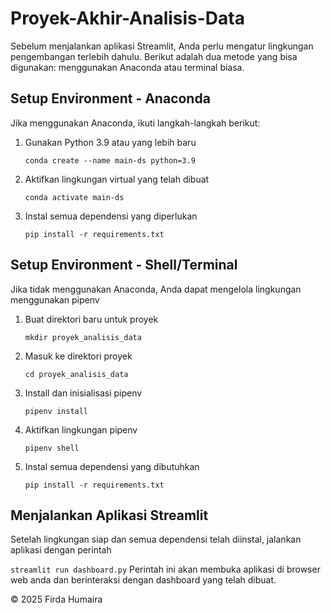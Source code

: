 # Proyek-Akhir-Analisis-Data
Sebelum menjalankan aplikasi Streamlit, Anda perlu mengatur lingkungan pengembangan terlebih dahulu. Berikut adalah dua metode yang bisa digunakan: menggunakan Anaconda atau terminal biasa.

## Setup Environment - Anaconda
Jika menggunakan Anaconda, ikuti langkah-langkah berikut:
1. Gunakan Python 3.9 atau yang lebih baru

   ```conda create --name main-ds python=3.9```
   
3. Aktifkan lingkungan virtual yang telah dibuat

   ```conda activate main-ds```
   
5. Instal semua dependensi yang diperlukan

   ```pip install -r requirements.txt```

## Setup Environment - Shell/Terminal
Jika tidak menggunakan Anaconda, Anda dapat mengelola lingkungan menggunakan pipenv
1. Buat direktori baru untuk proyek
  
   ```mkdir proyek_analisis_data```
   
2. Masuk ke direktori proyek

   ```cd proyek_analisis_data```

3. Install dan inisialisasi pipenv

   ```pipenv install```
   
5. Aktifkan lingkungan pipenv

   ```pipenv shell```

6. Instal semua dependensi yang dibutuhkan

   ```pip install -r requirements.txt```

## Menjalankan Aplikasi Streamlit
Setelah lingkungan siap dan semua dependensi telah diinstal, jalankan aplikasi dengan perintah

```streamlit run dashboard.py```
Perintah ini akan membuka aplikasi di browser web anda dan berinteraksi dengan dashboard yang telah dibuat.

© 2025 Firda Humaira

